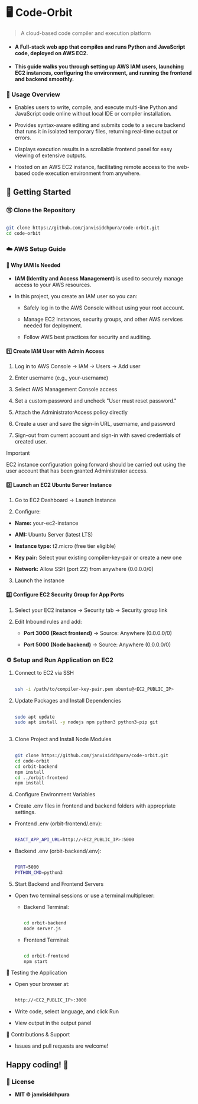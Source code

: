 # 🖥️ Code-Orbit
> A cloud-based code compiler and execution platform

- #### A Full-stack web app that compiles and runs Python and JavaScript code, deployed on AWS EC2.

- #### This guide walks you through setting up AWS IAM users, launching EC2 instances, configuring the environment, and running the frontend and backend smoothly.

### 📖 Usage Overview

- Enables users to write, compile, and execute multi-line Python and JavaScript code online without local IDE or compiler installation.

- Provides syntax-aware editing and submits code to a secure backend that runs it in isolated temporary files, returning real-time output or errors.

- Displays execution results in a scrollable frontend panel for easy viewing of extensive outputs.

- Hosted on an AWS EC2 instance, facilitating remote access to the web-based code execution environment from anywhere.

## 🚀 Getting Started

### 🉑 Clone the Repository

```bash

git clone https://github.com/janvisiddhpura/code-orbit.git
cd code-orbit

```

### ☁️ AWS Setup Guide                  

#### 🔐 Why IAM Is Needed

- **IAM (Identity and Access Management)** is used to securely manage access to your AWS resources.

- In this project, you create an IAM user so you can:

  - Safely log in to the AWS Console without using your root account.
 
  - Manage EC2 instances, security groups, and other AWS services needed for deployment.
 
  - Follow AWS best practices for security and auditing.

#### 1️⃣ Create IAM User with Admin Access

1. Log in to AWS Console → IAM → Users → Add user

2. Enter username (e.g., your-username)

3. Select AWS Management Console access

4. Set a custom password and uncheck "User must reset password."

5. Attach the AdministratorAccess policy directly

6. Create a user and save the sign-in URL, username, and password

7. Sign-out from current account and sign-in with saved credentials of created user.

> [!IMPORTANT]
> EC2 instance configuration going forward should be carried out using the user account that has been granted Administrator access.

#### 2️⃣ Launch an EC2 Ubuntu Server Instance

1. Go to EC2 Dashboard → Launch Instance

2. Configure:

  - **Name:** your-ec2-instance

  - **AMI:** Ubuntu Server (latest LTS)

  - **Instance type:** t2.micro (free tier eligible)

  - **Key pair:** Select your existing compiler-key-pair or create a new one

  - **Network:** Allow SSH (port 22) from anywhere (0.0.0.0/0)

3. Launch the instance

#### 3️⃣ Configure EC2 Security Group for App Ports

1. Select your EC2 instance → Security tab → Security group link

2. Edit Inbound rules and add:

    - **Port 3000 (React frontend)** → Source: Anywhere (0.0.0.0/0)

    - **Port 5000 (Node backend)** → Source: Anywhere (0.0.0.0/0)

### ⚙️ Setup and Run Application on EC2

1. Connect to EC2 via SSH

    ```bash
  
    ssh -i /path/to/compiler-key-pair.pem ubuntu@<EC2_PUBLIC_IP>
   
    ```

2. Update Packages and Install Dependencies

    ```bash
  
    sudo apt update
    sudo apt install -y nodejs npm python3 python3-pip git
  
    ```

3. Clone Project and Install Node Modules

    ```bash
  
    git clone https://github.com/janvisiddhpura/code-orbit.git
    cd code-orbit
    cd orbit-backend
    npm install
    cd ../orbit-frontend
    npm install
    ```

4. Configure Environment Variables

- Create .env files in frontend and backend folders with appropriate settings.

- Frontend .env (orbit-frontend/.env):

  ```bash
  
  REACT_APP_API_URL=http://<EC2_PUBLIC_IP>:5000
  
  ```

- Backend .env (orbit-backend/.env):

  ```bash
  
  PORT=5000
  PYTHON_CMD=python3
  
  ```

5. Start Backend and Frontend Servers

- Open two terminal sessions or use a terminal multiplexer:

  - Backend Terminal:

    ```bash
    
    cd orbit-backend
    node server.js
    
    ```

  - Frontend Terminal:

    ```bash
    
    cd orbit-frontend
    npm start
    
    ```

🧪 Testing the Application

- Open your browser at:

  ```bash

  http://<EC2_PUBLIC_IP>:3000

  ```

- Write code, select language, and click Run

- View output in the output panel

🙌 Contributions & Support

- Issues and pull requests are welcome!

## Happy coding! 🎉

### 📄 License

- **MIT © janvisiddhpura**
